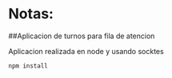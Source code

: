 # Notas:

##Aplicacion de turnos para fila de atencion

Aplicacion realizada en node y usando socktes

```
npm install
```